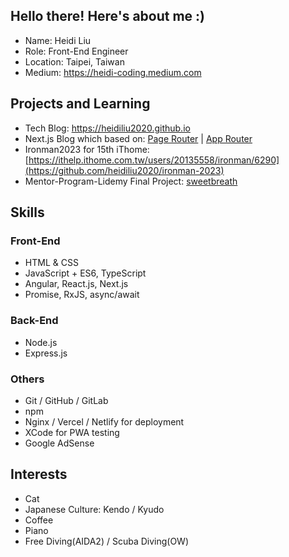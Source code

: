 ## Hello there! Here's about me :)

+ Name: Heidi Liu
+ Role: Front-End Engineer
+ Location: Taipei, Taiwan
+ Medium: https://heidi-coding.medium.com

## Projects and Learning

+ Tech Blog: https://heidiliu2020.github.io
+ Next.js Blog which based on: [Page Router](https://heidiliu2020-nextjs-blog.vercel.app/) | [App Router](https://heidiliu2020-nextjs-blog-v2.vercel.app/)
+ Ironman2023 for 15th iThome: [https://ithelp.ithome.com.tw/users/20135558/ironman/6290](https://github.com/heidiliu2020/ironman-2023)
+ Mentor-Program-Lidemy Final Project: [sweetbreath](https://github.com/heidiliu2020/sweetbreath)

## Skills

### Front-End

+ HTML & CSS
+ JavaScript + ES6, TypeScript
+ Angular, React.js, Next.js
+ Promise, RxJS, async/await

### Back-End

+ Node.js
+ Express.js

### Others

+ Git / GitHub / GitLab
+ npm
+ Nginx / Vercel / Netlify for deployment
+ XCode for PWA testing
+ Google AdSense

## Interests

+ Cat
+ Japanese Culture: Kendo / Kyudo
+ Coffee
+ Piano
+ Free Diving(AIDA2) / Scuba Diving(OW)
